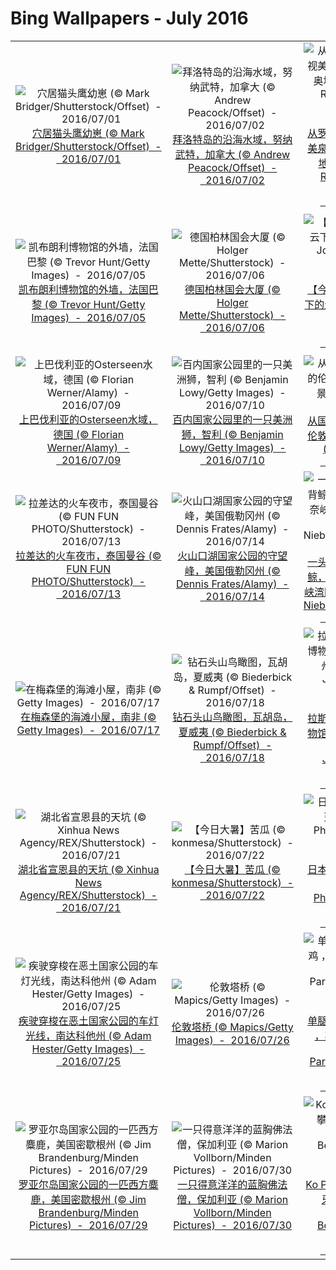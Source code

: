# Bing Wallpapers - July 2016

| | | | |
|:-------------------------:|:-------------------------:|:-------------------------:|:-------------------------:|
| ![穴居猫头鹰幼崽 (© Mark Bridger/Shutterstock/Offset)  -  2016/07/01](https://bing.ee123.net/img/cn/fhd/2016/07/01.jpg)[穴居猫头鹰幼崽 (© Mark Bridger/Shutterstock/Offset)  -  2016/07/01](https://bing.ee123.net/img/cn/fhd/2016/07/01.jpg) | ![拜洛特岛的沿海水域，努纳武特，加拿大 (© Andrew Peacock/Offset)  -  2016/07/02](https://bing.ee123.net/img/cn/fhd/2016/07/02.jpg)[拜洛特岛的沿海水域，努纳武特，加拿大 (© Andrew Peacock/Offset)  -  2016/07/02](https://bing.ee123.net/img/cn/fhd/2016/07/02.jpg) | ![从罗马海神喷泉窥视美泉宫，维也纳，奥地利 (© Marco Romani/Getty Images)  -  2016/07/03](https://bing.ee123.net/img/cn/fhd/2016/07/03.jpg)[从罗马海神喷泉窥视美泉宫，维也纳，奥地利 (© Marco Romani/Getty Images)  -  2016/07/03](https://bing.ee123.net/img/cn/fhd/2016/07/03.jpg) | ![基安特赞小镇上的葡萄园，上莱茵，阿尔萨斯，法国 (© Don White/Alamy)  -  2016/07/04](https://bing.ee123.net/img/cn/fhd/2016/07/04.jpg)[基安特赞小镇上的葡萄园，上莱茵，阿尔萨斯，法国 (© Don White/Alamy)  -  2016/07/04](https://bing.ee123.net/img/cn/fhd/2016/07/04.jpg) |
| ![凯布朗利博物馆的外墙，法国巴黎 (© Trevor Hunt/Getty Images)  -  2016/07/05](https://bing.ee123.net/img/cn/fhd/2016/07/05.jpg)[凯布朗利博物馆的外墙，法国巴黎 (© Trevor Hunt/Getty Images)  -  2016/07/05](https://bing.ee123.net/img/cn/fhd/2016/07/05.jpg) | ![德国柏林国会大厦 (© Holger Mette/Shutterstock)  -  2016/07/06](https://bing.ee123.net/img/cn/fhd/2016/07/06.jpg)[德国柏林国会大厦 (© Holger Mette/Shutterstock)  -  2016/07/06](https://bing.ee123.net/img/cn/fhd/2016/07/06.jpg) | ![【今日小暑】火烧云下的元阳梯田 (© Jon Bratt/Getty Images)  -  2016/07/07](https://bing.ee123.net/img/cn/fhd/2016/07/07.jpg)[【今日小暑】火烧云下的元阳梯田 (© Jon Bratt/Getty Images)  -  2016/07/07](https://bing.ee123.net/img/cn/fhd/2016/07/07.jpg) | ![飓风岭山脊上的哥伦比亚百合，美国华盛顿州奥林匹克国家公园 (© Dennis Frates/Alamy)  -  2016/07/08](https://bing.ee123.net/img/cn/fhd/2016/07/08.jpg)[飓风岭山脊上的哥伦比亚百合，美国华盛顿州奥林匹克国家公园 (© Dennis Frates/Alamy)  -  2016/07/08](https://bing.ee123.net/img/cn/fhd/2016/07/08.jpg) |
| ![上巴伐利亚的Osterseen水域，德国 (© Florian Werner/Alamy)  -  2016/07/09](https://bing.ee123.net/img/cn/fhd/2016/07/09.jpg)[上巴伐利亚的Osterseen水域，德国 (© Florian Werner/Alamy)  -  2016/07/09](https://bing.ee123.net/img/cn/fhd/2016/07/09.jpg) | ![百内国家公园里的一只美洲狮，智利 (© Benjamin Lowy/Getty Images)  -  2016/07/10](https://bing.ee123.net/img/cn/fhd/2016/07/10.jpg)[百内国家公园里的一只美洲狮，智利 (© Benjamin Lowy/Getty Images)  -  2016/07/10](https://bing.ee123.net/img/cn/fhd/2016/07/10.jpg) | ![从国际太空站航拍的伦敦和其周围的街景 (© NASA)  -  2016/07/11](https://bing.ee123.net/img/cn/fhd/2016/07/11.jpg)[从国际太空站航拍的伦敦和其周围的街景 (© NASA)  -  2016/07/11](https://bing.ee123.net/img/cn/fhd/2016/07/11.jpg) | ![被侵蚀的海岩，北岛的教堂湾，新西兰 (© crbellette/Shutterstock)  -  2016/07/12](https://bing.ee123.net/img/cn/fhd/2016/07/12.jpg)[被侵蚀的海岩，北岛的教堂湾，新西兰 (© crbellette/Shutterstock)  -  2016/07/12](https://bing.ee123.net/img/cn/fhd/2016/07/12.jpg) |
| ![拉差达的火车夜市，泰国曼谷  (© FUN FUN PHOTO/Shutterstock)  -  2016/07/13](https://bing.ee123.net/img/cn/fhd/2016/07/13.jpg)[拉差达的火车夜市，泰国曼谷  (© FUN FUN PHOTO/Shutterstock)  -  2016/07/13](https://bing.ee123.net/img/cn/fhd/2016/07/13.jpg) | ![火山口湖国家公园的守望峰，美国俄勒冈州 (© Dennis Frates/Alamy)  -  2016/07/14](https://bing.ee123.net/img/cn/fhd/2016/07/14.jpg)[火山口湖国家公园的守望峰，美国俄勒冈州 (© Dennis Frates/Alamy)  -  2016/07/14](https://bing.ee123.net/img/cn/fhd/2016/07/14.jpg) | ![一头一跃而起的驼背鲸，阿拉斯加的基奈峡湾国家公园 (© Ron Niebrugge/Alamy)  -  2016/07/15](https://bing.ee123.net/img/cn/fhd/2016/07/15.jpg)[一头一跃而起的驼背鲸，阿拉斯加的基奈峡湾国家公园 (© Ron Niebrugge/Alamy)  -  2016/07/15](https://bing.ee123.net/img/cn/fhd/2016/07/15.jpg) | ![西弗兰德的Yser 河，比利时 (© Wouter Pattyn/Minden Pictures)  -  2016/07/16](https://bing.ee123.net/img/cn/fhd/2016/07/16.jpg)[西弗兰德的Yser 河，比利时 (© Wouter Pattyn/Minden Pictures)  -  2016/07/16](https://bing.ee123.net/img/cn/fhd/2016/07/16.jpg) |
| ![在梅森堡的海滩小屋，南非 (© Getty Images)  -  2016/07/17](https://bing.ee123.net/img/cn/fhd/2016/07/17.jpg)[在梅森堡的海滩小屋，南非 (© Getty Images)  -  2016/07/17](https://bing.ee123.net/img/cn/fhd/2016/07/17.jpg) | ![钻石头山鸟瞰图，瓦胡岛，夏威夷  (© Biederbick & Rumpf/Offset)  -  2016/07/18](https://bing.ee123.net/img/cn/fhd/2016/07/18.jpg)[钻石头山鸟瞰图，瓦胡岛，夏威夷  (© Biederbick & Rumpf/Offset)  -  2016/07/18](https://bing.ee123.net/img/cn/fhd/2016/07/18.jpg) | ![拉斯维加斯的霓虹博物馆，美国内华达州 (© Kerrick James/Getty Images)  -  2016/07/19](https://bing.ee123.net/img/cn/fhd/2016/07/19.jpg)[拉斯维加斯的霓虹博物馆，美国内华达州 (© Kerrick James/Getty Images)  -  2016/07/19](https://bing.ee123.net/img/cn/fhd/2016/07/19.jpg) | ![月全食 (© Christopher Collins/Alamy)  -  2016/07/20](https://bing.ee123.net/img/cn/fhd/2016/07/20.jpg)[月全食 (© Christopher Collins/Alamy)  -  2016/07/20](https://bing.ee123.net/img/cn/fhd/2016/07/20.jpg) |
| ![湖北省宣恩县的天坑 (© Xinhua News Agency/REX/Shutterstock)  -  2016/07/21](https://bing.ee123.net/img/cn/fhd/2016/07/21.jpg)[湖北省宣恩县的天坑 (© Xinhua News Agency/REX/Shutterstock)  -  2016/07/21](https://bing.ee123.net/img/cn/fhd/2016/07/21.jpg) | ![【今日大暑】苦瓜 (© konmesa/Shutterstock)  -  2016/07/22](https://bing.ee123.net/img/cn/fhd/2016/07/22.jpg)[【今日大暑】苦瓜 (© konmesa/Shutterstock)  -  2016/07/22](https://bing.ee123.net/img/cn/fhd/2016/07/22.jpg) | ![日本北海道的美瑛蓝池 (© JTB Photo/UIG/Getty Images)  -  2016/07/23](https://bing.ee123.net/img/cn/fhd/2016/07/23.jpg)[日本北海道的美瑛蓝池 (© JTB Photo/UIG/Getty Images)  -  2016/07/23](https://bing.ee123.net/img/cn/fhd/2016/07/23.jpg) | ![桑给巴尔红疣猴，坦桑尼亚 (© Thomas Marent/Minden Pictures)  -  2016/07/24](https://bing.ee123.net/img/cn/fhd/2016/07/24.jpg)[桑给巴尔红疣猴，坦桑尼亚 (© Thomas Marent/Minden Pictures)  -  2016/07/24](https://bing.ee123.net/img/cn/fhd/2016/07/24.jpg) |
| ![疾驶穿梭在恶土国家公园的车灯光线，南达科他州 (© Adam Hester/Getty Images)  -  2016/07/25](https://bing.ee123.net/img/cn/fhd/2016/07/25.jpg)[疾驶穿梭在恶土国家公园的车灯光线，南达科他州 (© Adam Hester/Getty Images)  -  2016/07/25](https://bing.ee123.net/img/cn/fhd/2016/07/25.jpg) | ![伦敦塔桥 (© Mapics/Getty Images)  -  2016/07/26](https://bing.ee123.net/img/cn/fhd/2016/07/26.jpg)[伦敦塔桥 (© Mapics/Getty Images)  -  2016/07/26](https://bing.ee123.net/img/cn/fhd/2016/07/26.jpg) | ![单腿站立的白骨顶鸡 ，英国德比郡 (© Andrew Parkinson/Minden Pictures)  -  2016/07/27](https://bing.ee123.net/img/cn/fhd/2016/07/27.jpg)[单腿站立的白骨顶鸡 ，英国德比郡 (© Andrew Parkinson/Minden Pictures)  -  2016/07/27](https://bing.ee123.net/img/cn/fhd/2016/07/27.jpg) | ![卡斯特鲁奇奥小镇，位于蒙蒂锡比利尼国家公园，意大利 (© Brian Jannsen/Alamy)  -  2016/07/28](https://bing.ee123.net/img/cn/fhd/2016/07/28.jpg)[卡斯特鲁奇奥小镇，位于蒙蒂锡比利尼国家公园，意大利 (© Brian Jannsen/Alamy)  -  2016/07/28](https://bing.ee123.net/img/cn/fhd/2016/07/28.jpg) |
| ![罗亚尔岛国家公园的一匹西方麋鹿，美国密歇根州 (© Jim Brandenburg/Minden Pictures)  -  2016/07/29](https://bing.ee123.net/img/cn/fhd/2016/07/29.jpg)[罗亚尔岛国家公园的一匹西方麋鹿，美国密歇根州 (© Jim Brandenburg/Minden Pictures)  -  2016/07/29](https://bing.ee123.net/img/cn/fhd/2016/07/29.jpg) | ![一只得意洋洋的蓝胸佛法僧，保加利亚 (© Marion Vollborn/Minden Pictures)  -  2016/07/30](https://bing.ee123.net/img/cn/fhd/2016/07/30.jpg)[一只得意洋洋的蓝胸佛法僧，保加利亚 (© Marion Vollborn/Minden Pictures)  -  2016/07/30](https://bing.ee123.net/img/cn/fhd/2016/07/30.jpg) | ![Ko Panyi 村，泰国攀牙湾 (© Yann Arthus-Bertrand/Getty Images)  -  2016/07/31](https://bing.ee123.net/img/cn/fhd/2016/07/31.jpg)[Ko Panyi 村，泰国攀牙湾 (© Yann Arthus-Bertrand/Getty Images)  -  2016/07/31](https://bing.ee123.net/img/cn/fhd/2016/07/31.jpg) |  |

